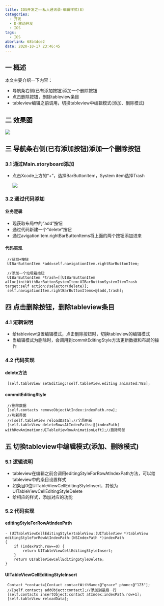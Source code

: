 ```yaml
---
title: IOS开发之——私人通讯录-编辑样式(8)
categories:
  - 开发
  - D-移动开发
  - IOS
tags:
  - IOS
abbrlink: 68b4dce2
date: 2020-10-17 23:46:45
---
```

## 一 概述

本文主要介绍一下内容：

* 导航条右侧(已有添加按钮)添加一个删除按钮
* 点击删除按钮，删除tableview条目
* tableview编辑之前调用，切换tableview中编辑模式(添加、删除模式)

<!--more-->

## 二 效果图

![][0]

## 三 导航条右侧(已有添加按钮)添加一个删除按钮

### 3.1 通过Main.storyboard添加

* 点击Xcode上方的“+”，选择BarButtonItem，System item选择Trash

  ![][1]

### 3.2 通过代码添加

#### 业务逻辑

* 现获取布局中的“add”按钮
* 通过代码新建一个“delete”按钮
* 通过avigationItem.rightBarButtonItems将上面的两个按钮添加进来

#### 代码实现

```
 //获取+按钮
 UIBarButtonItem *add=self.navigationItem.rightBarButtonItem;
    
 //添加一个垃圾箱按钮
 UIBarButtonItem *trash=[[UIBarButtonItem alloc]initWithBarButtonSystemItem:UIBarButtonSystemItemTrash    target:self action:@selector(delete)];
 self.navigationItem.rightBarButtonItems=@[add,trash];
```

## 四 点击删除按钮，删除tableview条目

### 4.1 逻辑说明

* 给tableview设置编辑模式，点击删除按钮时，切换tableview的编辑模式
* 当编辑模式为删除时，会调用到commitEditingStyle方法更新数据和布局的操作

### 4.2 代码实现

#### delete方法

```
 [self.tableView setEditing:!self.tableView.editing animated:YES];
```

#### commitEditingStyle

```
 //删除数据
 [self.contacts removeObjectAtIndex:indexPath.row];
 //刷新界面
 //[self.tableView reloadData];//全局刷新
 [self.tableView deleteRowsAtIndexPaths:@[indexPath] withRowAnimation:UITableViewRowAnimationLeft];//删除局部
```

## 五 切换tableview中编辑模式(添加、删除模式)

### 5.1 逻辑说明

* tableview在编辑之前会调用editingStyleForRowAtIndexPath方法，可以给tableview中的条目设置样式
* 如条目0位UITableViewCellEditingStyleInsert，其他为UITableViewCellEditingStyleDelete
* 给相应的样式，添加对应的功能

### 5.2 代码实现

#### editingStyleForRowAtIndexPath

```
- (UITableViewCellEditingStyle)tableView:(UITableView *)tableView editingStyleForRowAtIndexPath:(NSIndexPath *)indexPath
{
    if (indexPath.row==0) {
        return UITableViewCellEditingStyleInsert;
    }
    return UITableViewCellEditingStyleDelete;
}
```

#### UITableViewCellEditingStyleInsert

```
 Contact *contact=[Contact contactWithName:@"grace" phone:@"123"];
 //[self.contacts addObject:contact];//添加到最后一行
 [self.contacts insertObject:contact atIndex:indexPath.row+1];
 [self.tableView reloadData];
```



[0]:https://cdn.staticaly.com/gh/PGzxc/CDN/master/blog-ios/ios-sirentongxunlu-baritem-delete.gif
[1]:https://cdn.staticaly.com/gh/PGzxc/CDN/master/blog-ios/ios-xirentongxunlu-baritem-trash-add-mainstorey.png

